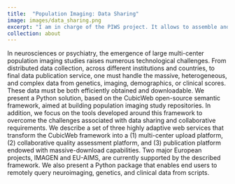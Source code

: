 ```yaml
---
title:  "Population Imaging: Data Sharing"
image: images/data_sharing.png
excerpt: "I am in charge of the PIWS project. It allows to assemble and serve the data of major European/international projects in population imaging for big-data analyzes. PIWS relies on CubicWeb, a semantic web software developed by the French company Logilab."
collection: about
---
```


In neurosciences or psychiatry, the emergence of large multi-center population imaging studies raises numerous technological challenges. From distributed data collection, across different institutions and countries, to final data publication service, one must handle the massive, heterogeneous, and complex data from genetics, imaging, demographics, or clinical scores. These data must be both efficiently obtained and downloadable. We present a Python solution, based on the CubicWeb open-source semantic framework, aimed at building population imaging study repositories. In addition, we focus on the tools developed around this framework to overcome the challenges associated with data sharing and collaborative requirements. We describe a set of three highly adaptive web services that transform the CubicWeb framework into a (1) multi-center upload platform, (2) collaborative quality assessment platform, and (3) publication platform endowed with massive-download capabilities. Two major European projects, IMAGEN and EU-AIMS, are currently supported by the described framework. We also present a Python package that enables end users to remotely query neuroimaging, genetics, and clinical data from scripts.
